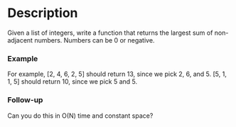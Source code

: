 # Description
Given a list of integers, write a function that returns the largest sum of non-adjacent numbers. Numbers can be 0 or negative.

### Example
For example, [2, 4, 6, 2, 5] should return 13, since we pick 2, 6, and 5. [5, 1, 1, 5] should return 10, since we pick 5 and 5.

### Follow-up
Can you do this in O(N) time and constant space?
